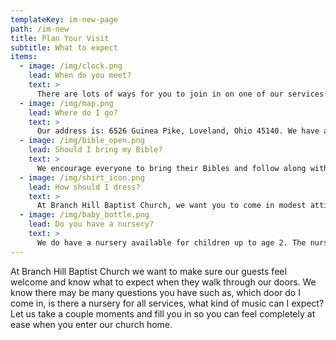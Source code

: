 ```yaml
---
templateKey: im-new-page
path: /im-new
title: Plan Your Visit
subtitle: What to expect
items:
  - image: /img/clock.png
    lead: When do you meet?
    text: >
      There are lots of ways for you to join in on one of our services. With multiple service times throughout the week, we want you to have as much of an opportunity as possible to be a part. On Sundays, we have our morning worship service at 11am. Prior to the service, there is a Bible study hour beginning at 10am. The Sunday evening service begins at 6pm. We also have a midweek Bible study on Wednesdays at 7pm.
  - image: /img/map.png
    lead: Where do I go?
    text: >
      Our address is: 6526 Guinea Pike, Loveland, Ohio 45140. We have a main entrance at the front of the building that takes you straight into the main auditorium. There are greeters available to answer any questions you might have. Feel free to say good morning, take a bulletin, and have a seat. If you are coming for a Sunday School class, ask a greeter where the class is taking place and they will help you along. If you don't know what class to go to, no worries, come into the main auditorium and have a seat for our Pastor’s Bible study. You will be filled with the Word!
  - image: /img/bible_open.png
    lead: Should I bring my Bible?
    text: >
      We encourage everyone to bring their Bibles and follow along with the Pastor’s message. If you do not have a Bible, we will provide one on request.
  - image: /img/shirt_icon.png
    lead: How should I dress?
    text: >
      At Branch Hill Baptist Church, we want you to come in modest attire. Our ministry leaders and many in our church family dress in more traditional “Sunday” dress; however, our main goal is that you would feel welcome and comfortable on your visit.
  - image: /img/baby_bottle.png
    lead: Do you have a nursery?
    text: >
      We do have a nursery available for children up to age 2. The nursery is highly staffed and available for Sunday Bible classes and the main service. There is no nursery available on Sunday evening or Wednesday evening. If you wish to keep your child with you during the service, please feel free to do so. There is a foyer area should you need to sneak out for a moment for any reason with your little ones.
---
```


At Branch Hill Baptist Church we want to make sure our guests feel welcome and know what to expect when they walk through our doors. We know there may be many questions you have such as, which door do I come in, is there a nursery for all services, what kind of music can I expect? Let us take a couple moments and fill you in so you can feel completely at ease when you enter our church home.
